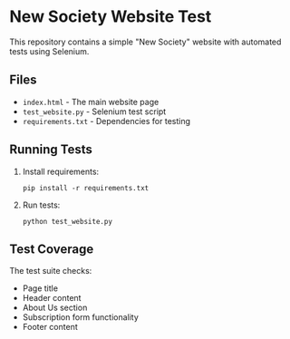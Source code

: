# New Society Website Test

This repository contains a simple "New Society" website with automated tests using Selenium.

## Files

- `index.html` - The main website page
- `test_website.py` - Selenium test script
- `requirements.txt` - Dependencies for testing

## Running Tests

1. Install requirements:
   ```
   pip install -r requirements.txt
   ```

2. Run tests:
   ```
   python test_website.py
   ```

## Test Coverage

The test suite checks:
- Page title
- Header content
- About Us section
- Subscription form functionality
- Footer content
